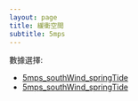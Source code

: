 ```yaml
---
layout: page
title: 緩衝空間
subtitle: 5mps
---
```


數據選擇:
- <a href="5mps_southWind_neapTide.md">5mps_southWind_springTide</a>
- <a href="../5mps_southWind_neapTide.md">5mps_southWind_springTide</a>

